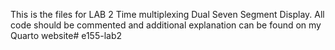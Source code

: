 This is the files for LAB 2 Time multiplexing Dual Seven Segment Display. All code should be commented and additional explanation can be found on my Quarto website# e155-lab2
